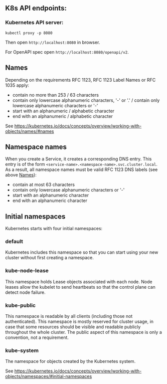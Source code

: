 
## K8s API endpoints:

### Kubernetes API server:

```shell
kubectl proxy -p 8080
```

Then open `http://localhost:8080` in browser.

For OpenAPI spec open `http://localhost:8080/openapi/v2`.

## Names

Depending on the requirements RFC 1123, RFC 1123 Label Names or RFC 1035 apply:
- contain no more than 253 / 63 characters
- contain only lowercase alphanumeric characters, '-' or '.' / contain only lowercase alphanumeric characters or '-'
- start with an alphanumeric / alphabetic character
- end with an alphanumeric / alphabetic character

See https://kubernetes.io/docs/concepts/overview/working-with-objects/names/#names


## Namespace names

When you create a Service, it creates a corresponding DNS entry. This entry is of the form `<service-name>.<namespace-name>.svc.cluster.local`.
As a result, all namespace names must be valid RFC 1123 DNS labels (see above [Names](#names)):

- contain at most 63 characters
- contain only lowercase alphanumeric characters or '-'
- start with an alphanumeric character
- end with an alphanumeric character


## Initial namespaces

Kubernetes starts with four initial namespaces:

### default
Kubernetes includes this namespace so that you can start using your new cluster without first creating a namespace.

### kube-node-lease
This namespace holds Lease objects associated with each node. Node leases allow the kubelet to send heartbeats so that the control plane can detect node failure.

### kube-public
This namespace is readable by all clients (including those not authenticated). This namespace is mostly reserved for cluster usage, in case that some resources should be visible and readable publicly throughout the whole cluster. The public aspect of this namespace is only a convention, not a requirement.

### kube-system
The namespace for objects created by the Kubernetes system.

See https://kubernetes.io/docs/concepts/overview/working-with-objects/namespaces/#initial-namespaces

